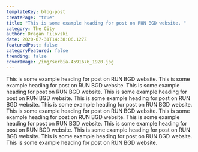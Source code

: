 ```yaml
---
templateKey: blog-post
createPage: "true"
title: "This is some example heading for post on RUN BGD website. "
category: The City
author: Dragan Filovski
date: 2020-07-31T14:38:06.127Z
featuredPost: false
categoryFeatured: false
trending: false
coverImage: /img/serbia-4591676_1920.jpg
---
```

This is some example heading for post on RUN BGD website. This is some example heading for post on RUN BGD website. This is some example heading for post on RUN BGD website. This is some example heading for post on RUN BGD website. This is some example heading for post on RUN BGD website. This is some example heading for post on RUN BGD website. This is some example heading for post on RUN BGD website. This is some example heading for post on RUN BGD website. This is some example heading for post on RUN BGD website. This is some example heading for post on RUN BGD website. This is some example heading for post on RUN BGD website. This is some example heading for post on RUN BGD website. This is some example heading for post on RUN BGD website.